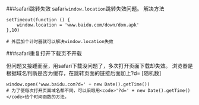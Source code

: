 ###safari跳转失效
safari<code>window.location</code>跳转失效问题。
解决方法
``````
setTimeout(function () {
	window.location = 'www.baidu.com/down/dom.apk'
},10)

# 外层加个计时器就可以解决window.location失效
``````

###safari重复打开下载页不开载

但问题又接踵而至，用safari下载没问题了，多次打开页面下载却失效。
浏览器是根据域名判断是否为缓存，在跳转页面的链接后面加上?d= [随机数]
```````
window.open('www.baidu.com?d=' + new Date().getTime())
# 为了使每次打开页面域名都不同，可以采取用<code>'?d=' + new Date().getTime()</code>给个时间函数的方法。
```````


